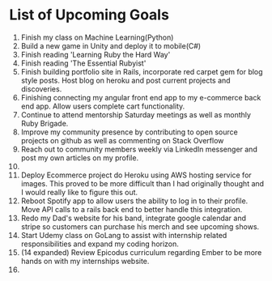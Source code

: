 # List of Upcoming Goals
  1. Finish my class on Machine Learning(Python)
  2. Build a new game in Unity and deploy it to mobile(C#)
  3. Finish reading 'Learning Ruby the Hard Way'
  4. Finish reading 'The Essential Rubyist'
  5. Finish building portfolio site in Rails, incorporate red carpet gem for blog style posts. Host blog on heroku and post current projects and discoveries.
  6. Finishing connecting my angular front end app to my e-commerce back end app. Allow users complete cart functionality.
  7. Continue to attend mentorship Saturday meetings as well as monthly Ruby Brigade.
  8. Improve my community presence by contributing to open source projects on github as well as commenting on Stack Overflow
  9. Reach out to community members weekly via LinkedIn messenger and post my own articles on my profile.
  10.
  11. Deploy Ecommerce project do Heroku using AWS hosting service for images. This proved to be more difficult than I had originally thought and I would really like to figure this out.
  12. Reboot Spotify app to allow users the ability to log in to their profile. Move API calls to a rails back end to better handle this integration.
  13. Redo my Dad's website for his band, integrate google calendar and stripe so customers can purchase his merch and see upcoming shows.
  14. Start Udemy class on GoLang to assist with internship related responsibilities and expand my coding horizon.
  15. (14 expanded) Review Epicodus curriculum regarding Ember to be more hands on with my internships website.
  16. 
